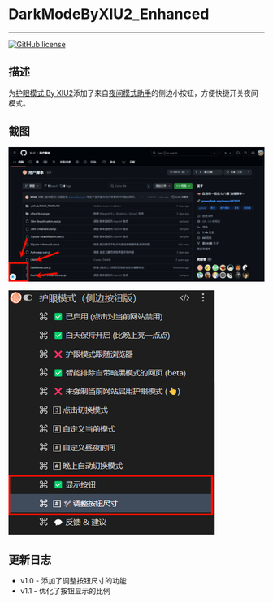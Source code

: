 # DarkModeByXIU2_Enhanced

---

[![GitHub license](https://camo.githubusercontent.com/188a715b80d91f8441ca391707830e48214411e3573edcb0ba2113db2c72fd44/68747470733a2f2f696d672e736869656c64732e696f2f6769746875622f6c6963656e73652f584955322f557365725363726970742e7376673f7374796c653d666c61742d73717561726526636f6c6f723d343238356464266c6f676f3d676974687562)](https://github.com/XIU2/UserScript/)

## 描述

为[护眼模式 By XIU2](https://github.com/XIU2/UserScript/blob/master/DarkMode.user.js)添加了来自[夜间模式助手](https://github.com/syhyz1990/darkmode)的侧边小按钮，方便快捷开关夜间模式。



## 截图

<img src="./assets/image-20240625004404590.png" alt="image-20240625004404590" style="zoom:50%;" />

![image-20240626114338810](./assets/image-20240626114338810.png)



## 更新日志

- v1.0 - 添加了调整按钮尺寸的功能
- v1.1 - 优化了按钮显示的比例

